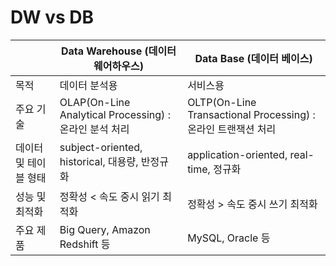 # DW vs DB



|                                             |      **Data Warehouse (데이터 웨어하우스)**                |         **Data Base (데이터 베이스)**                  |
| ------------------------------------------- | ------------------------------------------------------ | ------------------------------------------------------------ |
| 목적                                         | 데이터 분석용                                          | 서비스용                                                     |
| 주요 기술                                   | OLAP(On-Line Analytical Processing) : 온라인 분석 처리 | OLTP(On-Line Transactional Processing) : 온라인 트랜잭션 처리 |
| 데이터 및 테이블 형태                       | subject-oriented, historical, 대용량, 반정규화         | application-oriented, real-time, 정규화                      |
| 성능 및 최적화                              | 정확성 < 속도 중시 읽기 최적화                         | 정확성 > 속도 중시 쓰기 최적화                               |
| 주요 제품                                   | Big Query, Amazon Redshift 등                          | MySQL, Oracle 등                                             |

